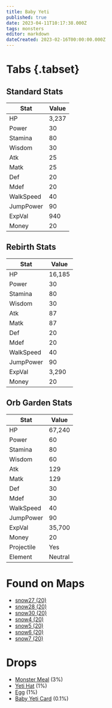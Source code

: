 ```yaml
---
title: Baby Yeti
published: true
date: 2023-04-11T10:17:38.000Z
tags: monsters
editor: markdown
dateCreated: 2023-02-16T00:00:00.000Z
---
```


# Tabs {.tabset}

## Standard Stats

|Stat|Value|
|-|-|
|HP|3,237|
|Power|30|
|Stamina|80|
|Wisdom|30|
|Atk|25|
|Matk|25|
|Def|20|
|Mdef|20|
|WalkSpeed|40|
|JumpPower|90|
|ExpVal|940|
|Money|20|
## Rebirth Stats

|Stat|Value|
|-|-|
|HP|16,185|
|Power|30|
|Stamina|80|
|Wisdom|30|
|Atk|87|
|Matk|87|
|Def|20|
|Mdef|20|
|WalkSpeed|40|
|JumpPower|90|
|ExpVal|3,290|
|Money|20|
## Orb Garden Stats

|Stat|Value|
|-|-|
|HP|67,240|
|Power|60|
|Stamina|80|
|Wisdom|60|
|Atk|129|
|Matk|129|
|Def|30|
|Mdef|30|
|WalkSpeed|40|
|JumpPower|90|
|ExpVal|35,700|
|Money|20|
|Projectile|Yes|
|Element|Neutral|

# Found on Maps
 * [snow27 (20)](/maps/snow27)
 * [snow28 (20)](/maps/snow28)
 * [snow30 (20)](/maps/snow30)
 * [snow4 (20)](/maps/snow4)
 * [snow5 (20)](/maps/snow5)
 * [snow6 (20)](/maps/snow6)
 * [snow7 (20)](/maps/snow7)

# Drops
 * [Monster Meal](/items/monster-meal) (3%)
 * [Yeti Hat](/items/yeti-hat) (1%)
 * [Egg](/items/egg) (1%)
 * [Baby Yeti Card](/items/baby-yeti-card) (0.1%)
